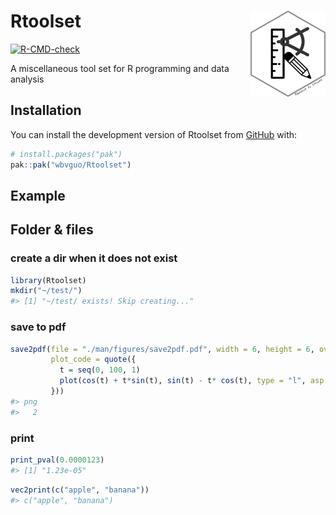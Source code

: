 
<!-- README.md is generated from README.Rmd. Please edit that file -->

# Rtoolset <a href="https://github.com/wbvguo/Rtoolset/"><img src="man/figures/Rtoolset.png" align="right" height="138" alt="ggplot2 website" /></a>

<!-- badges: start -->

[![R-CMD-check](https://github.com/wbvguo/Rtoolset/actions/workflows/R-CMD-check.yaml/badge.svg)](https://github.com/wbvguo/Rtoolset/actions/workflows/R-CMD-check.yaml)
<!-- badges: end -->

A miscellaneous tool set for R programming and data analysis

## Installation

You can install the development version of Rtoolset from
[GitHub](https://github.com/wbvguo/Rtoolset.git) with:

``` r
# install.packages("pak")
pak::pak("wbvguo/Rtoolset")
```

## Example

## Folder & files

### create a dir when it does not exist

``` r
library(Rtoolset)
mkdir("~/test/")
#> [1] "~/test/ exists! Skip creating..."
```

### save to pdf

``` r
save2pdf(file = "./man/figures/save2pdf.pdf", width = 6, height = 6, overwrite = TRUE,
         plot_code = quote({
           t = seq(0, 100, 1)
           plot(cos(t) + t*sin(t), sin(t) - t* cos(t), type = "l", asp = 1)
         }))
#> png 
#>   2
```

### print

``` r
print_pval(0.0000123)
#> [1] "1.23e-05"
```

``` r
vec2print(c("apple", "banana"))
#> c("apple", "banana")
```

<!-- ## Legacy -->
<!-- What is special about using `README.Rmd` instead of just `README.md`? You can include R chunks like so: -->
<!-- ```{r cars} -->
<!-- summary(cars) -->
<!-- ``` -->
<!-- You'll still need to render `README.Rmd` regularly, to keep `README.md` up-to-date. `devtools::build_readme()` is handy for this. -->
<!-- You can also embed plots. In that case, don't forget to commit and push the resulting figure files, so they display on GitHub and CRAN. -->
